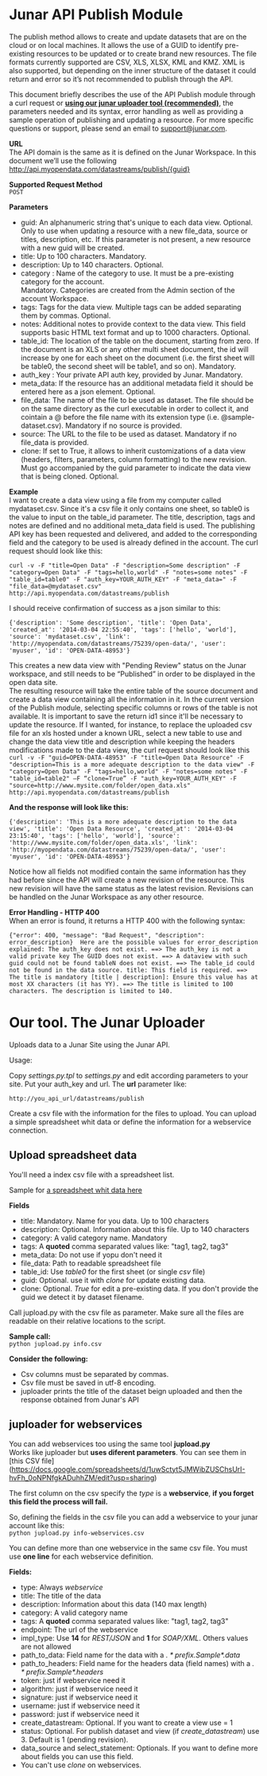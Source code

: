 Junar API Publish Module 
========================

The publish method allows to create and update datasets that are on the cloud or on local machines. It allows the use of a GUID to identify pre-existing resources to be updated or to create brand new resources. The file formats currently supported are CSV, XLS, XLSX, KML and KMZ. XML is also supported, but depending on the inner structure of the dataset it could return and error so it’s not recommended to publish through the API.  
  
This document briefly describes the use of the API Publish module through a curl request or [**using our junar uploader tool (recommended)**](#ourtool), the parameters needed and its syntax, error handling as well as providing a sample operation of publishing and updating a resource. For more specific questions or support, please send an email to support@junar.com.  
  
  
**URL**  
The API domain is the same as it is defined on the Junar Workspace. In this document we’ll use the following 
http://api.myopendata.com/datastreams/publish/{guid}  
  
**Supported Request Method**  
  `POST`
  
**Parameters**  
  * guid: An alphanumeric string that's unique to each data view. Optional. Only to use when updating a resource with a new file_data, source or titles, description, etc. If this parameter is not present, a new resource with a new guid will be created.  
  * title: Up to 100 characters. Mandatory.  
  * description: Up to 140 characters. Optional.  
  * category : Name of the category to use. It must be a pre-existing category for the account.  
Mandatory. Categories are created from the Admin section of the account Workspace.  
  * tags: Tags for the data view. Multiple tags can be added separating them by commas. Optional.  
  * notes: Additional notes to provide context to the data view. This field supports basic HTML text format and up to 1000 characters. Optional.  
  * table_id: The location of the table on the document, starting from zero. If the document is an XLS or any other multi sheet document, the id will increase by one for each sheet on the document (i.e. the first sheet will be table0, the second sheet will be table1, and so on). Mandatory.  
  * auth_key : Your private API auth key, provided by Junar. Mandatory. 
  * meta_data: If the resource has an additional metadata field it should be entered here as a json element. Optional.  
  * file_data: The name of the file to be used as dataset. The file should be on the same directory as the curl executable in order to collect it, and cointain a @ before the file name with its extension type (i.e. @sample-dataset.csv). Mandatory if no source is provided.  
  * source: The URL to the file to be used as dataset. Mandatory if no file_data is provided. 
  * clone: If set to True, it allows to inherit customizations of a data view (headers, filters, parameters, column formatting) to the new revision. Must go accompanied by the guid parameter to indicate the data view that is being cloned. Optional.  
  
**Example**  
I want to create a data view using a file from my computer called mydataset.csv. Since it's a csv file it only contains one sheet, so table0 is the value to input on the table_id parameter. The title, description, tags and notes are defined and no additional meta_data field is used. The publishing API key has been requested and delivered, and added to the corresponding field and the category to be used is already defined in the account. The curl request should look like this:  
  
  `curl -v -F "title=Open Data" -F "description=Some description" -F "category=Open Data" -F "tags=hello,world" -F "notes=some notes" -F "table_id=table0" -F "auth_key=YOUR_AUTH_KEY" -F "meta_data=" -F "file_data=@mydataset.csv" http://api.myopendata.com/datastreams/publish`  
  
I should receive confirmation of success as a json similar to this: 

  `{'description': 'Some description', 'title': 'Open Data', 'created_at': '2014-03-04 22:55:40', 'tags': ['hello', 'world'], 'source': 'mydataset.csv', 'link': 'http://myopendata.com/datastreams/75239/open-data/', 'user': 'myuser', 'id': 'OPEN-DATA-48953'}`  
  
This creates a new data view with "Pending Review" status on the Junar workspace, and still needs to be “Published” in order to be displayed in the open data site.  
The resulting resource will take the entire table of the source document and create a data view containing all the information in it. In the current version of the Publish module, selecting specific columns or rows of the table is not available. It is important to save the return id1 since it'll be necessary to update the resource. If I wanted, for instance, to replace the uploaded csv file for an xls hosted under a known URL, select a new table to use and change the data view title and description while keeping the headers modifications made to the data view, the curl request should look like this 
  `curl -v -F "guid=OPEN-DATA-48953" -F "title=Open Data Resource" -F "description=This is a more adequate description to the data view" -F "category=Open Data" -F "tags=hello,world" -F "notes=some notes" -F "table_id=table2" –F “clone=True” -F "auth_key=YOUR_AUTH_KEY" -F "source=http://www.mysite.com/folder/open_data.xls" http://api.myopendata.com/datastreams/publish`  
  
**And the response will look like this:**  
  
  `{'description': 'This is a more adequate description to the data view', 'title': 'Open Data Resource', 'created_at': '2014-03-04 23:15:40', 'tags': ['hello', 'world'], 'source': 'http://www.mysite.com/folder/open_data.xls', 'link': 
'http://myopendata.com/datastreams/75239/open-data/', 'user': 'myuser', 'id': 'OPEN-DATA-48953'}`  
   
Notice how all fields not modified contain the same information has they had before since the API will create a new revision of the resource. This new revision will have the same status as the latest revision. Revisions can be handled on the Junar Workspace as any other resource.  
  
**Error Handling - HTTP 400**  
When an error is found, it returns a HTTP 400 with the following syntax:  
  
  `{"error": 400, "message": "Bad Request", "description": error_description} 
Here are the possible values for error_description explained: The auth_key does not exist. ==> The auth_key is not a valid private key The GUID does not exist. ==> A dataview with such guid could not be found tableN does not exist. ==> The table_id could not be found in the data source. title: This field is required. ==> The title is mandatory [title | description]: Ensure this value has at most XX characters (it has YY). ==> The title is limited to 100 characters. The description is limited to 140.` 
  
  
Our tool. The Junar Uploader
==============

Uploads data to a Junar Site using the Junar API.

Usage:

Copy *settings.py.tpl* to *settings.py* and edit according parameters to your site. Put your auth_key and url.
The **url** parameter like:  

  `http://you_api_url/datastreams/publish`  

Create a csv file with the information for the files to upload.
You can upload a simple spreadsheet whit data or define the information for a webservice connection.

### <a name="ourtool"></a>
Upload spreadsheet data
-----------------------

You'll need a index csv file with a spreadsheet list.  

Sample for [a spreadsheet whit data here](https://docs.google.com/a/okfn.org/spreadsheet/ccc?key=0Aq9agjil66PydGFaRERZOVBEam5KMUFIM1dKVklrRlE#gid=0)  

**Fields**  

 * title: Mandatory. Name for you data. Up to 100 characters
 * description: Optional. Information about this file. Up to 140 characters
 * category: A valid category name. Mandatory
 * tags: A **quoted** comma separated values like: "tag1, tag2, tag3"
 * meta_data: Do not use if yopu don't need it
 * file_data: Path to readable spreadsheet file
 * table_id: Use *table0* for the first sheet (or single *csv* file)
 * guid: Optional. use it with *clone* for update existing data.
 * clone: Optional. *True* for edit a pre-existing data. If you don't provide the guid we detect it by dataset filename.

Call jupload.py with the csv file as parameter. Make sure all the files are readable on their relative locations to the script.

**Sample call:**  
  `python jupload.py info.csv`  

**Consider the following:**  
  * Csv columns must be separated by commas.  
  * Csv file must be saved in utf-8 encoding.  
  * juploader prints the title of the dataset beign uploaded and then the response obtained from Junar's API  


juploader for webservices
--------------------------------

You can add webservices too using the same tool **jupload.py**  
Works like juploader but **uses diferent parameters**. You can see them in [this CSV file] (https://docs.google.com/spreadsheets/d/1uwSctyt5JMWibZUSChsUrI-hvFh_0oNPNfgkADuhhZM/edit?usp=sharing)  
  
The first column on the csv specify the *type* is a **webservice**, **if you forget this field the process will fail.**  
  
So, defining the fields in the csv file you can add a webservice to your junar account like this:  
  `python jupload.py info-webservices.csv`

You can define more than one webservice in the same csv file. You must use **one line** for each webservice definition.

**Fields:**  
  * type:  Always *webservice*  
  * title:  The title of the data  
  * description:  Information about this data (140 max length)  
  * category: A valid category name  
  * tags: A **quoted** comma separated values like: "tag1, tag2, tag3"
  * endpoint: The url of the webservice  
  * impl_type: Use **14** for *REST/JSON* and **1** for *SOAP/XML*. Others values are not allowed  
  * path_to_data:  Field name for the data with a *$.* prefix. Sample *$.data*  
  * path_to_headers: Field name for the headers data (field names) with a *$.* prefix. Sample *$.headers*  
  * token: just if webservice need it  
  * algorithm: just if webservice need it  
  * signature: just if webservice need it  
  * username: just if webservice need it  
  * password: just if webservice need it  
  * create_datastream: Optional. If you want to create a view use = 1  
  * status: Optional. For publish dataset and view (if *create_datastream*) use 3. Default is 1 (pending revision).  
  * data_source and select_statement: Optionals. If you want to define more about fields you can use this field.  
  * You can't use *clone* on webservices.  
  
  
  

